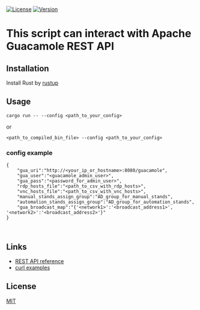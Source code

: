 [![License](https://img.shields.io/badge/license-MIT-green)](https://choosealicense.com/licenses/mit/)
[![Version](https://img.shields.io/badge/version-0.1.0-blue)]()

# This script can interact with Apache Guacamole REST API

## Installation

Install Rust by [rustup](https://rustup.rs/)

## Usage 

```cargo run -- --config <path_to_your_config>``` 

or 

```<path_to_compiled_bin_file> --config <path_to_your_config>```

### config example

```
{
    "gua_uri":"http://<your_ip_or_hostname>:8080/guacamole",
    "gua_user":"<guacamole_admin_user>",
    "gua_pass":"<password_for_admin_user>",
    "rdp_hosts_file":"<path_to_csv_with_rdp_hosts>",
    "vnc_hosts_file":"<path_to_csv_with_vnc_hosts>",
    "manual_stands_assign_group":"AD_group_for_manual_stands",
    "automation_stands_assign_group":"AD_group_for_automation_stands",
    "gua_broadcast_map":"{'<network1>':'<broadcast_address1>', '<network2>':'<broadcast_address2>'}"
}



```

## Links

- [REST API reference](https://github.com/ridvanaltun/guacamole-rest-api-documentation/tree/master/docs)
- [curl examples](https://gist.github.com/atomlab/376901845c3d474d1e60e6b7a3affaae)


## License

[MIT](https://choosealicense.com/licenses/mit/)
